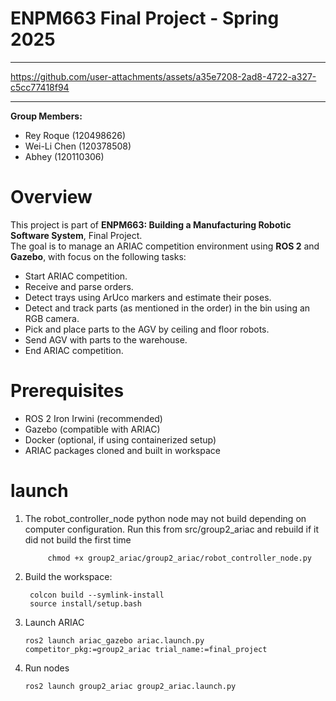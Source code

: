 # ENPM663 Final Project - Spring 2025
---


https://github.com/user-attachments/assets/a35e7208-2ad8-4722-a327-c5cc77418f94


---
**Group Members:**  
- Rey Roque (120498626)
- Wei-Li Chen  (120378508)
- Abhey  (120110306)

# Overview

This project is part of **ENPM663: Building a Manufacturing Robotic Software System**, Final Project.  
The goal is to manage an ARIAC competition environment using **ROS 2** and **Gazebo**, with focus on the following tasks:

- Start ARIAC competition.
- Receive and parse orders.
- Detect trays using ArUco markers and estimate their poses.
- Detect and track parts (as mentioned in the order) in the bin using an RGB camera.
- Pick and place parts to the AGV by ceiling and floor robots.
- Send AGV with parts to the warehouse.
- End ARIAC competition.

# Prerequisites
- ROS 2 Iron Irwini (recommended)
- Gazebo (compatible with ARIAC)
- Docker (optional, if using containerized setup)
- ARIAC packages cloned and built in workspace

# launch
1. The robot_controller_node python node may not build depending on computer configuration.
    Run this from src/group2_ariac and rebuild if it did not build the first time
   ```
        chmod +x group2_ariac/group2_ariac/robot_controller_node.py
   ```
3. Build the workspace:
   ```
    colcon build --symlink-install
    source install/setup.bash
   ```

4. Launch ARIAC
    ```
    ros2 launch ariac_gazebo ariac.launch.py competitor_pkg:=group2_ariac trial_name:=final_project
    ```
6. Run nodes
    ```
    ros2 launch group2_ariac group2_ariac.launch.py
    ```
